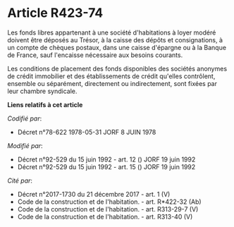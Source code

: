 # Article R423-74

Les fonds libres appartenant à une société d'habitations à loyer modéré doivent être déposés au Trésor, à la caisse des
dépôts et consignations, à un compte de chèques postaux, dans une caisse d'épargne ou à la Banque de France, sauf l'encaisse
nécessaire aux besoins courants.

Les conditions de placement des fonds disponibles des sociétés anonymes de crédit immobilier et des établissements de crédit
qu'elles contrôlent, ensemble ou séparément, directement ou indirectement, sont fixées par leur chambre syndicale.

**Liens relatifs à cet article**

_Codifié par_:

  - Décret n°78-622 1978-05-31 JORF 8 JUIN 1978

_Modifié par_:

  - Décret n°92-529 du 15 juin 1992 - art. 12 () JORF 19 juin 1992
  - Décret n°92-529 du 15 juin 1992 - art. 15 () JORF 19 juin 1992

_Cité par_:

  - Décret n°2017-1730 du 21 décembre 2017 - art. 1 (V)
  - Code de la construction et de l'habitation. - art. R*422-32 (Ab)
  - Code de la construction et de l'habitation. - art. R313-29-7 (V)
  - Code de la construction et de l'habitation. - art. R313-40 (V)
